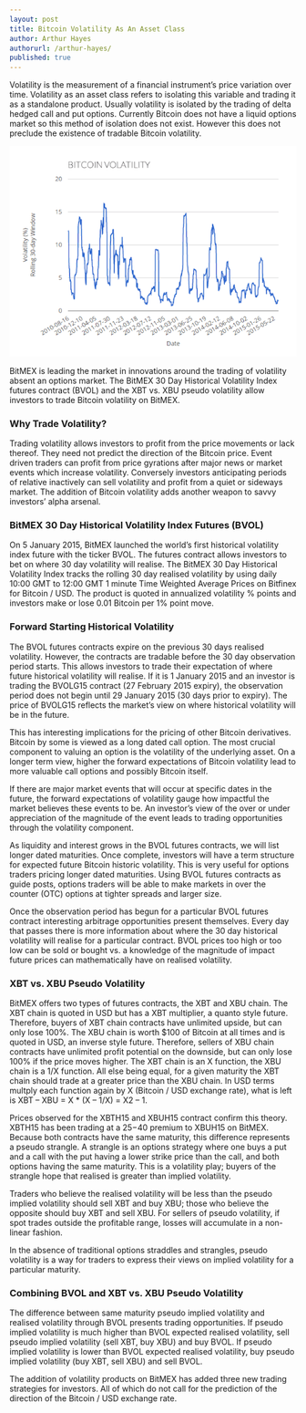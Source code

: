 ```yaml
---
layout: post
title: Bitcoin Volatility As An Asset Class
author: Arthur Hayes
authorurl: /arthur-hayes/
published: true
---
```

Volatility is the measurement of a financial instrument’s price variation over time. Volatility as an asset class refers to isolating this variable and trading it as a standalone product. Usually volatility is isolated by the trading of delta hedged call and put options. Currently Bitcoin does not have a liquid options market so this method of isolation does not exist. However this does not preclude the existence of tradable Bitcoin volatility.

<center><img alt="Bitcoin volatility" src="/images/historic-bitcoin-volatility.png"></center>
 
BitMEX is leading the market in innovations around the trading of volatility absent an options market. The BitMEX 30 Day Historical Volatility Index futures contract (BVOL) and the XBT vs. XBU pseudo volatility allow investors to trade Bitcoin volatility on BitMEX.
 
### Why Trade Volatility?

Trading volatility allows investors to profit from the price movements or lack thereof. They need not predict the direction of the Bitcoin price. Event driven traders can profit from price gyrations after major news or market events which increase volatility. Conversely investors anticipating periods of relative inactively can sell volatility and profit from a quiet or sideways market. The addition of Bitcoin volatility adds another weapon to savvy investors’ alpha arsenal.

### BitMEX 30 Day Historical Volatility Index Futures (BVOL)
 
On 5 January 2015, BitMEX launched the world’s first historical volatility index future with the ticker BVOL. The futures contract allows investors to bet on where 30 day volatility will realise. The BitMEX 30 Day Historical Volatility Index tracks the rolling 30 day realised volatility by using daily 10:00 GMT to 12:00 GMT 1 minute Time Weighted Average Prices on Bitfinex for Bitcoin / USD. The product is quoted in annualized volatility % points and investors make or lose 0.01 Bitcoin per 1% point move.

### Forward Starting Historical Volatility

The BVOL futures contracts expire on the previous 30 days realised volatility. However, the contracts are tradable before the 30 day observation period starts. This allows investors to trade their expectation of where future historical volatility will realise. If it is 1 January 2015 and an investor is trading the BVOLG15 contract (27 February 2015 expiry), the observation period does not begin until 29 January 2015 (30 days prior to expiry). The price of BVOLG15 reflects the market’s view on where historical volatility will be in the future.

This has interesting implications for the pricing of other Bitcoin derivatives. Bitcoin by some is viewed as a long dated call option. The most crucial component to valuing an option is the volatility of the underlying asset. On a longer term view, higher the forward expectations of Bitcoin volatility lead to more valuable call options and possibly Bitcoin itself.
 

If there are major market events that will occur at specific dates in the future, the forward expectations of volatility gauge how impactful the market believes these events to be. An investor’s view of the over or under appreciation of the magnitude of the event leads to trading opportunities through the volatility component.

As liquidity and interest grows in the BVOL futures contracts, we will list longer dated maturities. Once complete, investors will have a term structure for expected future Bitcoin historic volatility. This is very useful for options traders pricing longer dated maturities. Using BVOL futures contracts as guide posts, options traders will be able to make markets in over the counter (OTC) options at tighter spreads and larger size.

Once the observation period has begun for a particular BVOL futures contract interesting arbitrage opportunities present themselves. Every day that passes there is more information about where the 30 day historical volatility will realise for a particular contract. BVOL prices too high or too low can be sold or bought vs. a knowledge of the magnitude of impact future prices can mathematically have on realised volatility.

### XBT vs. XBU Pseudo Volatility

BitMEX offers two types of futures contracts, the XBT and XBU chain. The XBT chain is quoted in USD but has a XBT multiplier, a quanto style future. Therefore, buyers of XBT chain contracts have unlimited upside, but can only lose 100%. The XBU chain is worth $100 of Bitcoin at all times and is quoted in USD, an inverse style future. Therefore, sellers of XBU chain contracts have unlimited profit potential on the downside, but can only lose 100% if the price moves higher. The XBT chain is an X function, the XBU chain is a 1/X function. All else being equal, for a given maturity the XBT chain should trade at a greater price than the XBU chain. In USD terms multply each function again by X (Bitcoin / USD exchange rate), what is left is XBT – XBU = X * (X – 1/X) = X2 – 1.

Prices observed for the XBTH15 and XBUH15 contract confirm this theory. XBTH15 has been trading at a $25-$40 premium to XBUH15 on BitMEX. Because both contracts have the same maturity, this difference represents a pseudo strangle. A strangle is an options strategy where one buys a put and a call with the put having a lower strike price than the call, and both options having the same maturity. This is a volatility play; buyers of the strangle hope that realised is greater than implied volatility.

Traders who believe the realised volatility will be less than the pseudo implied volatility should sell XBT and buy XBU; those who believe the opposite should buy XBT and sell XBU. For sellers of pseudo volatility, if spot trades outside the profitable range, losses will accumulate in a non-linear fashion.

In the absence of traditional options straddles and strangles, pseudo volatility is a way for traders to express their views on implied volatility for a particular maturity.

### Combining BVOL and XBT vs. XBU Pseudo Volatility

The difference between same maturity pseudo implied volatility and realised volatility through BVOL presents trading opportunities. If pseudo implied volatility is much higher than BVOL expected realised volatility, sell pseudo implied volatility (sell XBT, buy XBU) and buy BVOL. If pseudo implied volatility is lower than BVOL expected realised volatility, buy pseudo implied volatility (buy XBT, sell XBU) and sell BVOL.

The addition of volatility products on BitMEX has added three new trading strategies for investors. All of which do not call for the prediction of the direction of the Bitcoin / USD exchange rate.